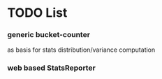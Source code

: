# TODO List

### generic bucket-counter 
as basis for stats distribution/variance computation

### web based StatsReporter